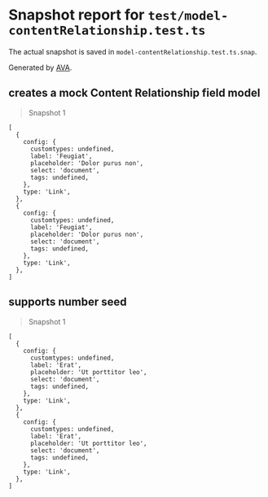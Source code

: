 # Snapshot report for `test/model-contentRelationship.test.ts`

The actual snapshot is saved in `model-contentRelationship.test.ts.snap`.

Generated by [AVA](https://avajs.dev).

## creates a mock Content Relationship field model

> Snapshot 1

    [
      {
        config: {
          customtypes: undefined,
          label: 'Feugiat',
          placeholder: 'Dolor purus non',
          select: 'document',
          tags: undefined,
        },
        type: 'Link',
      },
      {
        config: {
          customtypes: undefined,
          label: 'Feugiat',
          placeholder: 'Dolor purus non',
          select: 'document',
          tags: undefined,
        },
        type: 'Link',
      },
    ]

## supports number seed

> Snapshot 1

    [
      {
        config: {
          customtypes: undefined,
          label: 'Erat',
          placeholder: 'Ut porttitor leo',
          select: 'document',
          tags: undefined,
        },
        type: 'Link',
      },
      {
        config: {
          customtypes: undefined,
          label: 'Erat',
          placeholder: 'Ut porttitor leo',
          select: 'document',
          tags: undefined,
        },
        type: 'Link',
      },
    ]
